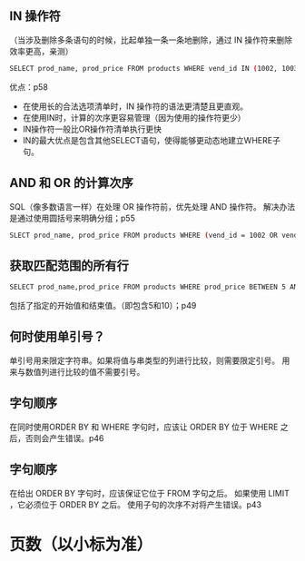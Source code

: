 

## IN 操作符
（当涉及删除多条语句的时候，比起单独一条一条地删除，通过 IN 操作符来删除效率更高，亲测）
```sh
SELECT prod_name, prod_price FROM products WHERE vend_id IN (1002, 1003) ORDER BY prod_name;
```
优点：p58
- 在使用长的合法选项清单时，IN 操作符的语法更清楚且更直观。
- 在使用IN时，计算的次序更容易管理（因为使用的操作符更少）
- IN操作符一般比OR操作符清单执行更快
- IN的最大优点是包含其他SELECT语句，使得能够更动态地建立WHERE子句。


## AND 和 OR 的计算次序
SQL（像多数语言一样）在处理 OR 操作符前，优先处理 AND 操作符。
解决办法是通过使用圆括号来明确分组；p55
```sh
SLECT prod_name, prod_price FROM products WHERE (vend_id = 1002 OR vend_id = 1003) AND prod_price >= 10;
```

## 获取匹配范围的所有行
```sh
SELECT prod_name,prod_price FROM products WHERE prod_price BETWEEN 5 AND 10
```
包括了指定的开始值和结束值。（即包含5和10）；p49

## 何时使用单引号？
单引号用来限定字符串。如果将值与串类型的列进行比较，则需要限定引号。
用来与数值列进行比较的值不需要引号。

## 字句顺序
在同时使用ORDER BY 和 WHERE 字句时，应该让 ORDER BY 位于 WHERE 之后，否则会产生错误。p46

## 字句顺序
在给出 ORDER BY 字句时，应该保证它位于 FROM 字句之后。
如果使用 LIMIT ，它必须位于 ORDER BY 之后。
使用子句的次序不对将产生错误。p43

# 页数（以小标为准）
